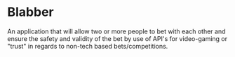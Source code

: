 # Blabber

An application that will allow two or more people to bet with each other and ensure the safety and validity of the bet by use of API's for video-gaming or "trust" in regards to non-tech based bets/competitions.
